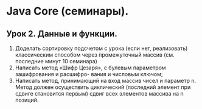 # Java Core (семинары).
## Урок 2. Данные и функции.

1. Доделать сортировку подсчетом с урока (если нет, реализовать) классическим способом через промежуточный массив (см. последние минут 10 семинара)
2. Написать метод «Шифр Цезаря», с булевым параметром зашифрования и расшифро- вания и числовым ключом;
3. Написать метод, принимающий на вход массив чисел и параметр n. Метод должен осуществить циклический (последний элемент при сдвиге становится первым) сдвиг всех элементов массива на n позиций.